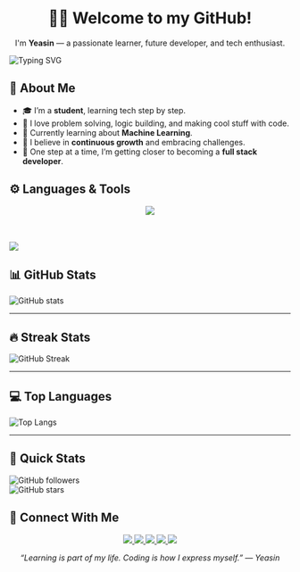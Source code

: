 
<h1 align="center">👨‍💻 Welcome to my GitHub!</h1>

<p align="center">
  I'm <strong>Yeasin</strong> — a passionate learner, future developer, and tech enthusiast.
</p>

<p aling="center">
<img src="https://readme-typing-svg.herokuapp.com?font=Fira+Code&weight=500&pause=1000&color=06F7C2&background=00000000&center=true&vCenter=true&width=435&lines=Hi+%F0%9F%91%8B+I'm+Yeasin;Aspiring+Full+Stack+Developer;Passionate+about+Problem+Solving;Exploring+Machine+Learning;Learning+Something+New+Everyday" alt="Typing SVG" />
</p>

## 🧠 About Me
- 🎓 I’m a **student**, learning tech step by step.
- 🧩 I love problem solving, logic building, and making cool stuff with code.
- 🤖 Currently learning about **Machine Learning**.
- 🧗 I believe in **continuous growth** and embracing challenges.
- 🚀 One step at a time, I’m getting closer to becoming a **full stack developer**.



## ⚙️ Languages & Tools  

<p align="center">
  <!-- skillicons -->
  <img src="https://skillicons.dev/icons?i=html,css,js,react,nodejs,express,tailwind,github,mongodb,tensorflow,python,firebase,npm&theme=dark" />

  <!-- cool animation line -->
  <br/><br/>
  <img src="https://readme-typing-svg.herokuapp.com?font=Fira+Code&size=22&duration=3000&pause=1000&color=00CFFF&center=true&vCenter=true&width=600&lines=💻+Frontend+:+HTML%2C+CSS%2C+JS%2C+React%2C+Tailwind;⚡+Backend+:+Node.js%2C+Express%2C+MongoDB%2C+Firebase;🤖+AI%2FML+:+TensorFlow%2C+Python;📦+Other+Tools+:+GitHub%2C+NPM" />
</p>


## 📊 GitHub Stats  
![ GitHub stats](https://github-readme-stats.vercel.app/api?username=yeasin4745&show_icons=true&theme=radical)  

---

## 🔥 Streak Stats  
![GitHub Streak](https://streak-stats.demolab.com?user=yeasin4745&theme=radical&date_format=j%20M%5B%20Y%5D)  

---

## 💻 Top Languages  
![Top Langs](https://github-readme-stats.vercel.app/api/top-langs/?username=yeasin4745&layout=compact&theme=radical)  

---

## 🌟 Quick Stats  
![GitHub followers](https://img.shields.io/github/followers/yeasin4745?label=Followers&style=social)  
![GitHub stars](https://img.shields.io/github/stars/yeasin4745?label=Stars&style=social)  


## 🔗 Connect With Me  

<p align="center">
  <a href="https://www.linkedin.com/in/yeasin4745/" target="_blank">
    <img src="https://img.shields.io/badge/LinkedIn-0A66C2?style=for-the-badge&logo=linkedin&logoColor=white" />
  </a>
  <a href="https://www.hackerrank.com/profile/yeasin4745" target="_blank">
    <img src="https://img.shields.io/badge/HackerRank-2EC866?style=for-the-badge&logo=hackerrank&logoColor=white" />
  </a>
  <a href="https://leetcode.com/u/yeasinali4745/" target="_blank">
    <img src="https://img.shields.io/badge/LeetCode-FFA116?style=for-the-badge&logo=leetcode&logoColor=black" />
  </a>
  <a href="https://twitter.com/yeasin4745" target="_blank">
  <img src="https://img.shields.io/badge/Twitter-1DA1F2?style=for-the-badge&logo=twitter&logoColor=white" />
</a>
  <a href="https://facebook.com/yeasin4745" target="_blank">
  <img src="https://img.shields.io/badge/Facebook-1877F2?style=for-the-badge&logo=facebook&logoColor=white" />
</a>
</p>

<p align="center">
  <em>“Learning is part of my life. Coding is how I express myself.” — Yeasin</em>
</p>
